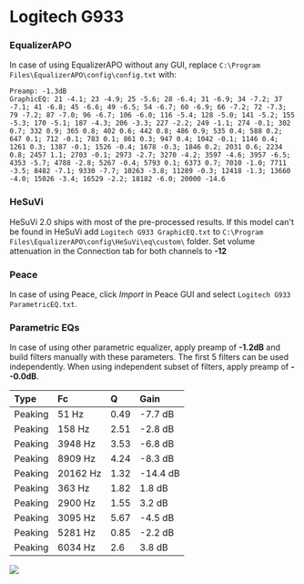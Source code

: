 # Logitech G933

### EqualizerAPO
In case of using EqualizerAPO without any GUI, replace `C:\Program Files\EqualizerAPO\config\config.txt`
with:
```
Preamp: -1.3dB
GraphicEQ: 21 -4.1; 23 -4.9; 25 -5.6; 28 -6.4; 31 -6.9; 34 -7.2; 37 -7.1; 41 -6.8; 45 -6.6; 49 -6.5; 54 -6.7; 60 -6.9; 66 -7.2; 72 -7.3; 79 -7.2; 87 -7.0; 96 -6.7; 106 -6.0; 116 -5.4; 128 -5.0; 141 -5.2; 155 -5.3; 170 -5.1; 187 -4.3; 206 -3.3; 227 -2.2; 249 -1.1; 274 -0.1; 302 0.7; 332 0.9; 365 0.8; 402 0.6; 442 0.8; 486 0.9; 535 0.4; 588 0.2; 647 0.1; 712 -0.1; 783 0.1; 861 0.3; 947 0.4; 1042 -0.1; 1146 0.4; 1261 0.3; 1387 -0.1; 1526 -0.4; 1678 -0.3; 1846 0.2; 2031 0.6; 2234 0.8; 2457 1.1; 2703 -0.1; 2973 -2.7; 3270 -4.2; 3597 -4.6; 3957 -6.5; 4353 -5.7; 4788 -2.8; 5267 -0.4; 5793 0.1; 6373 0.7; 7010 -1.0; 7711 -3.5; 8482 -7.1; 9330 -7.7; 10263 -3.8; 11289 -0.3; 12418 -1.3; 13660 -4.0; 15026 -3.4; 16529 -2.2; 18182 -6.0; 20000 -14.6
```

### HeSuVi
HeSuVi 2.0 ships with most of the pre-processed results. If this model can't be found in HeSuVi add
`Logitech G933 GraphicEQ.txt` to `C:\Program Files\EqualizerAPO\config\HeSuVi\eq\custom\` folder.
Set volume attenuation in the Connection tab for both channels to **-12**

### Peace
In case of using Peace, click *Import* in Peace GUI and select `Logitech G933 ParametricEQ.txt`.

### Parametric EQs
In case of using other parametric equalizer, apply preamp of **-1.2dB** and build filters manually
with these parameters. The first 5 filters can be used independently.
When using independent subset of filters, apply preamp of **--0.0dB**.

| Type    | Fc       |    Q | Gain     |
|:--------|:---------|:-----|:---------|
| Peaking | 51 Hz    | 0.49 | -7.7 dB  |
| Peaking | 158 Hz   | 2.51 | -2.8 dB  |
| Peaking | 3948 Hz  | 3.53 | -6.8 dB  |
| Peaking | 8909 Hz  | 4.24 | -8.3 dB  |
| Peaking | 20162 Hz | 1.32 | -14.4 dB |
| Peaking | 363 Hz   | 1.82 | 1.8 dB   |
| Peaking | 2900 Hz  | 1.55 | 3.2 dB   |
| Peaking | 3095 Hz  | 5.67 | -4.5 dB  |
| Peaking | 5281 Hz  | 0.85 | -2.2 dB  |
| Peaking | 6034 Hz  | 2.6  | 3.8 dB   |

![](https://raw.githubusercontent.com/jaakkopasanen/AutoEq/master/results/rtings/avg/Logitech%20G933/Logitech%20G933.png)